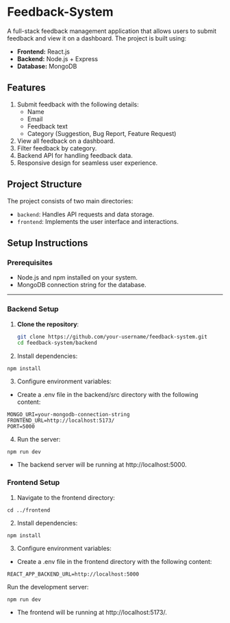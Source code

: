 # Feedback-System

A full-stack feedback management application that allows users to submit feedback and view it on a dashboard. The project is built using:

- **Frontend:** React.js
- **Backend:** Node.js + Express
- **Database:** MongoDB

## Features

1. Submit feedback with the following details:
   - Name
   - Email
   - Feedback text
   - Category (Suggestion, Bug Report, Feature Request)
2. View all feedback on a dashboard.
3. Filter feedback by category.
4. Backend API for handling feedback data.
5. Responsive design for seamless user experience.

## Project Structure

The project consists of two main directories:
- `backend`: Handles API requests and data storage.
- `frontend`: Implements the user interface and interactions.

## Setup Instructions

### Prerequisites
- Node.js and npm installed on your system.
- MongoDB connection string for the database.

---

### Backend Setup

1. **Clone the repository**:
   ```bash
   git clone https://github.com/your-username/feedback-system.git
   cd feedback-system/backend
   ```
2. Install dependencies:
```
npm install
```

3. Configure environment variables:
* Create a .env file in the backend/src directory with the following content:
```
MONGO_URI=your-mongodb-connection-string
FRONTEND_URL=http://localhost:5173/
PORT=5000
```
4. Run the server:
``` 
npm run dev
```
* The backend server will be running at http://localhost:5000.

### Frontend Setup
1. Navigate to the frontend directory:
```
cd ../frontend
```
2. Install dependencies:
```
npm install
```
3. Configure environment variables:
* Create a .env file in the frontend directory with the following content:
```
REACT_APP_BACKEND_URL=http://localhost:5000
```
Run the development server:
```
npm run dev
```
* The frontend will be running at http://localhost:5173/.



